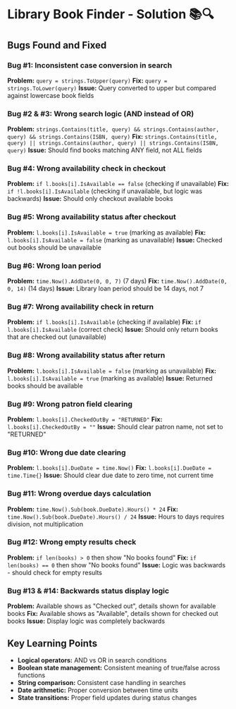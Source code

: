# Library Book Finder - Solution 📚🔍

## Bugs Found and Fixed

### Bug #1: Inconsistent case conversion in search
**Problem:** `query = strings.ToUpper(query)`
**Fix:** `query = strings.ToLower(query)`
**Issue:** Query converted to upper but compared against lowercase book fields

### Bug #2 & #3: Wrong search logic (AND instead of OR)
**Problem:** `strings.Contains(title, query) && strings.Contains(author, query) && strings.Contains(ISBN, query)`
**Fix:** `strings.Contains(title, query) || strings.Contains(author, query) || strings.Contains(ISBN, query)`
**Issue:** Should find books matching ANY field, not ALL fields

### Bug #4: Wrong availability check in checkout
**Problem:** `if l.books[i].IsAvailable == false` (checking if unavailable)
**Fix:** `if !l.books[i].IsAvailable` (checking if unavailable, but logic was backwards)
**Issue:** Should only checkout available books

### Bug #5: Wrong availability status after checkout
**Problem:** `l.books[i].IsAvailable = true` (marking as available)
**Fix:** `l.books[i].IsAvailable = false` (marking as unavailable)
**Issue:** Checked out books should be unavailable

### Bug #6: Wrong loan period
**Problem:** `time.Now().AddDate(0, 0, 7)` (7 days)
**Fix:** `time.Now().AddDate(0, 0, 14)` (14 days)
**Issue:** Library loan period should be 14 days, not 7

### Bug #7: Wrong availability check in return
**Problem:** `if l.books[i].IsAvailable` (checking if available)
**Fix:** `if l.books[i].IsAvailable` (correct check)
**Issue:** Should only return books that are checked out (unavailable)

### Bug #8: Wrong availability status after return
**Problem:** `l.books[i].IsAvailable = false` (marking as unavailable)
**Fix:** `l.books[i].IsAvailable = true` (marking as available)
**Issue:** Returned books should be available

### Bug #9: Wrong patron field clearing
**Problem:** `l.books[i].CheckedOutBy = "RETURNED"`
**Fix:** `l.books[i].CheckedOutBy = ""`
**Issue:** Should clear patron name, not set to "RETURNED"

### Bug #10: Wrong due date clearing
**Problem:** `l.books[i].DueDate = time.Now()`
**Fix:** `l.books[i].DueDate = time.Time{}`
**Issue:** Should clear due date to zero time, not current time

### Bug #11: Wrong overdue days calculation
**Problem:** `time.Now().Sub(book.DueDate).Hours() * 24`
**Fix:** `time.Now().Sub(book.DueDate).Hours() / 24`
**Issue:** Hours to days requires division, not multiplication

### Bug #12: Wrong empty results check
**Problem:** `if len(books) > 0` then show "No books found"
**Fix:** `if len(books) == 0` then show "No books found"
**Issue:** Logic was backwards - should check for empty results

### Bug #13 & #14: Backwards status display logic
**Problem:** Available shows as "Checked out", details shown for available books
**Fix:** Available shows as "Available", details shown for checked out books
**Issue:** Display logic was completely backwards

## Key Learning Points

- **Logical operators:** AND vs OR in search conditions
- **Boolean state management:** Consistent meaning of true/false across functions
- **String comparison:** Consistent case handling in searches
- **Date arithmetic:** Proper conversion between time units
- **State transitions:** Proper field updates during status changes